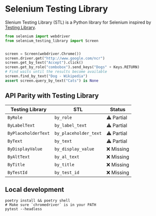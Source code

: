 # Selenium Testing Library

Slenium Testing Library (STL) is a Python library for Selenium inspired by [Testing Library](https://testing-library.com/).

```python
from selenium import webdriver
from selenium_testing_library import Screen


screen = Screen(webdriver.Chrome())
screen.driver.get("http://www.google.com/ncr")
screen.get_by_text("Accept").click()
screen.get_by_role("combobox").send_keys("Dogs" + Keys.RETURN)
# Find waits until the results become available
screen.find_by_text("Dog - Wikipedia")
assert screen.query_by_text("Cats") is None
```

## API Parity with Testing Library

| Testing Library          | STL                     | Status      |
| ------------------------ | ----------------------- | ----------- |
| `ByRole`                 | `by_role`               | ⚠️  Partial  |
| `ByLabelText`            | `by_label_text`         | ⚠️  Partial  |
| `ByPlaceholderText`      | `by_placeholder_text`   | ⚠️  Partial  |
| `ByText`                 | `by_text`               | ⚠️  Partial  |
| `ByDisplayValue`         | `by_display_value`      | ❌  Missing |
| `ByAltText`              | `by_al_text`            | ❌  Missing |
| `ByTitle`                | `by_title`              | ❌  Missing |
| `ByTestId`               | `by_test_id`            | ❌  Missing |

## Local development

```shell
poetry install && poetry shell
# Make sure `chromedriver` is in your PATH
pytest --headless
```
